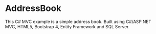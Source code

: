 # AddressBook
This C# MVC example is a simple address book. Built using C#/ASP.NET MVC, HTML5, Bootstrap 4, Entity Framework and SQL Server.
